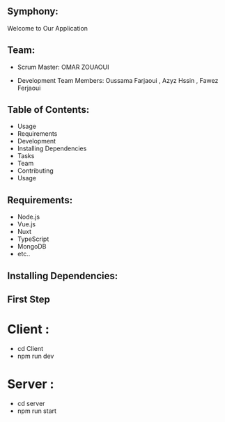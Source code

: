 ## Symphony:

Welcome to Our Application

## Team:
- Scrum Master: OMAR ZOUAOUI

- Development Team Members: Oussama Farjaoui , Azyz Hssin , Fawez Ferjaoui

## Table of Contents:

- Usage
- Requirements
- Development
- Installing Dependencies
- Tasks
- Team
- Contributing
- Usage

## Requirements:

- Node.js
- Vue.js
- Nuxt 
- TypeScript
- MongoDB
- etc..

## Installing Dependencies:

## First Step

# Client :
+ cd Client
+ npm run dev
# Server :
+ cd server
+ npm run start

